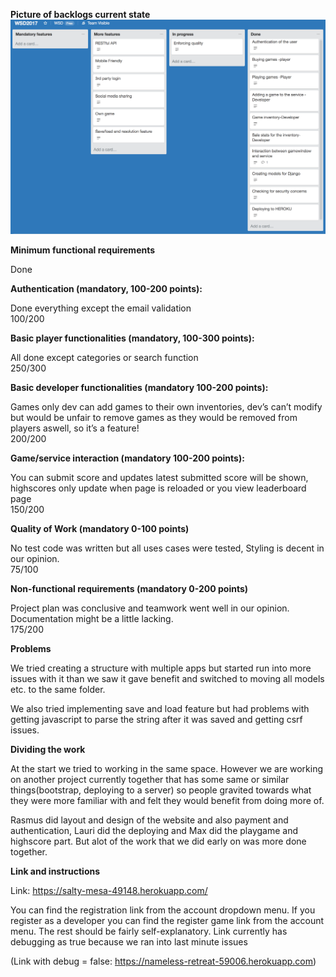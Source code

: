 __Picture of backlogs current state__
![backlog](images/backlog_final.png)

__Minimum functional requirements__

Done

__Authentication (mandatory, 100-200 points):__

Done everything except the email validation <br>
100/200


__Basic player functionalities (mandatory, 100-300 points):__

All done except categories or search function <br>
250/300

__Basic developer functionalities (mandatory 100-200 points):__

Games only dev can add games to their own inventories, dev’s can’t modify but would be unfair to remove games as they would be removed from players aswell, so it’s a feature! <br>
200/200

__Game/service interaction (mandatory 100-200 points):__


You can submit score and updates latest submitted score will be shown, highscores only update when page is reloaded or you view leaderboard page <br>
150/200

__Quality of Work (mandatory 0-100 points)__

No test code was written but all uses cases were tested, Styling is decent in our opinion. <br> 
75/100

__Non-functional requirements (mandatory 0-200 points)__

Project plan was conclusive and teamwork went well in our opinion. Documentation might be a little lacking. <br>
175/200


__Problems__

We tried creating a structure with multiple apps but started run into more issues with it than we saw it gave benefit and switched to moving all models etc. to the same folder.

We also tried implementing save and load feature but had problems with getting javascript to parse the string after it was saved and getting csrf issues.

__Dividing the work__

At the start we tried to working in the same space. However we are working on another project currently together that has some same or similar things(bootstrap, deploying to a server) so people gravited towards what they were more familiar with and felt they would benefit from doing more of. 

Rasmus did layout and design of the website and also payment and authentication, Lauri did the deploying and Max did the playgame and highscore part. But alot of the work that we did early on was more done together. 

__Link and instructions__

Link: https://salty-mesa-49148.herokuapp.com/

You can find the registration link from the account dropdown menu. If you register as a developer you can find the register game link from the account menu. The rest should be fairly self-explanatory. Link currently has debugging as true because we ran into last minute issues

(Link with debug = false: https://nameless-retreat-59006.herokuapp.com)